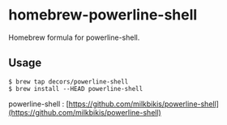homebrew-powerline-shell
===============

Homebrew formula for powerline-shell.

## Usage

```text
$ brew tap decors/powerline-shell
$ brew install --HEAD powerline-shell
```

powerline-shell : [https://github.com/milkbikis/powerline-shell](https://github.com/milkbikis/powerline-shell)